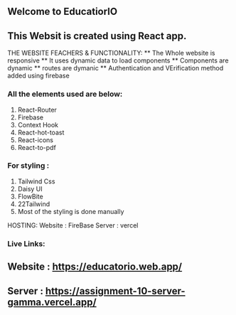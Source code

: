 ## Welcome to EducatiorIO 
## This Websit is created using React app.

THE WEBSITE FEACHERS & FUNCTIONALITY:
** The Whole website is responsive
** It uses dynamic data to load components
** Components are dynamic
** routes are dymanic
** Authentication and VErification method added using firebase


### All the elements used are below:

 1. React-Router
 2. Firebase
 3. Context Hook
 4. React-hot-toast
 5. React-icons
 6. React-to-pdf
 
 ### For styling :
 
 1. Tailwind Css
 2. Daisy UI
 3. FlowBite
 4. 22Tailwind
 5. Most of the styling is done manually 

HOSTING: 
Website : FireBase
Server : vercel


### Live Links:
## Website : https://educatorio.web.app/
## Server : https://assignment-10-server-gamma.vercel.app/


